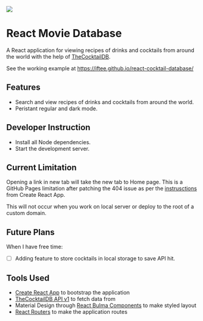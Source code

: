 ![](https://repository-images.githubusercontent.com/247062691/88817600-6556-11ea-83e6-5f6ffe6294f4)
# React Movie Database
A React application for viewing recipes of drinks and cocktails from around the world with the help of [TheCocktailDB](https://www.thecocktaildb.com).

See the working example at https://iftee.github.io/react-cocktail-database/

## Features
- Search and view recipes of drinks and cocktails from around the world.
- Peristant regular and dark mode.

## Developer Instruction
- Install all Node dependencies.
- Start the development server.

## Current Limitation
Opening a link in new tab will take the new tab to Home page. This is a GitHub Pages limitation after patching the 404 issue as per the [instrusctions](https://create-react-app.dev/docs/deployment/#notes-on-client-side-routing) from Create React App.

This will not occur when you work on local server or deploy to the root of a custom domain.

## Future Plans
When I have free time:
- [ ] Adding feature to store cocktails in local storage to save API hit.

## Tools Used
- [Create React App](https://create-react-app.dev) to bootstrap the application
- [TheCocktailDB API v1](https://www.thecocktaildb.com/api.php) to fetch data from
- Material Design through [React Bulma Components](https://material-ui.com) to make styled layout
- [React Routers](https://github.com/ReactTraining/react-router) to make the application routes
